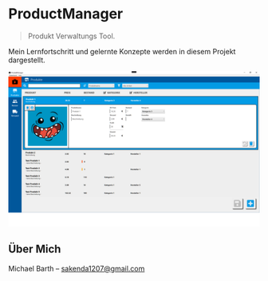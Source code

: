 # ProductManager
> Produkt Verwaltungs Tool.

Mein Lernfortschritt und gelernte Konzepte werden in diesem Projekt dargestellt.

![](header.png)

## Über Mich

Michael Barth – sakenda1207@gmail.com
